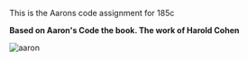 This is the Aarons code assignment for 185c

<b> Based on Aaron's Code the book. The work of Harold Cohen </b>


![aaron](zuesmajor.github.com/AaronsCode/aaron.gif)
